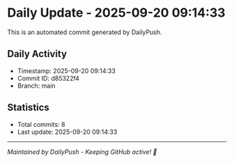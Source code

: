 # Daily Update - 2025-09-20 09:14:33

This is an automated commit generated by DailyPush.

## Daily Activity
- Timestamp: 2025-09-20 09:14:33
- Commit ID: d85322f4
- Branch: main

## Statistics
- Total commits: 8
- Last update: 2025-09-20 09:14:33

---
*Maintained by DailyPush - Keeping GitHub active! 🚀*
